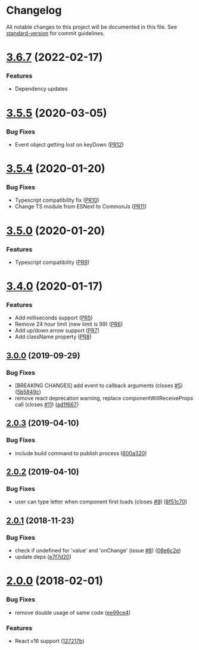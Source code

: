 # Changelog

All notable changes to this project will be documented in this file. See [standard-version](https://github.com/conventional-changelog/standard-version) for commit guidelines.

# [3.6.7](https://github.com/dotsub/react-advanced-timefield/compare/v3.5.5...v3.6.7) (2022-02-17)


### Features

* Dependency updates

# [3.5.5](https://github.com/dotsub/react-advanced-timefield/compare/v3.5.4...v3.5.5) (2020-03-05)


### Bug Fixes

* Event object getting lost on keyDown ([PR12](https://github.com/dotsub/react-advanced-timefield/pull/12))


# [3.5.4](https://github.com/dotsub/react-advanced-timefield/compare/v3.5.0...v3.5.4) (2020-01-20)


### Bug Fixes

* Typescript compatibility fix ([PR10](https://github.com/dotsub/react-advanced-timefield/pull/10))
* Change TS module from ESNext to CommonJs ([PR11](https://github.com/dotsub/react-advanced-timefield/pull/11))

# [3.5.0](https://github.com/dotsub/react-advanced-timefield/compare/v3.0.0...v3.5.0) (2020-01-20)


### Features

* Typescript compatibility ([PR9](https://github.com/dotsub/react-advanced-timefield/pull/9))

# [3.4.0](https://github.com/dotsub/react-advanced-timefield/compare/v3.0.0...v3.2.0) (2020-01-17)


### Features

* Add milliseconds support ([PR5](https://github.com/dotsub/react-advanced-timefield/pull/5))
* Remove 24 hour limit (new limit is 99) ([PR6](https://github.com/dotsub/react-advanced-timefield/pull/6))
* Add up/down arrow support ([PR7](https://github.com/dotsub/react-advanced-timefield/pull/7))
* Add className property ([PR8](https://github.com/dotsub/react-advanced-timefield/pull/8))


## [3.0.0](https://github.com/antonfisher/react-simple-timefield/compare/v2.0.3...v3.0.0) (2019-09-29)


### Bug Fixes

* [BREAKING CHANGES] add event to callback arguments (closes [#5](https://github.com/antonfisher/react-simple-timefield/issues/5)) ([5b5849c](https://github.com/antonfisher/react-simple-timefield/commit/5b5849c))
* remove react deprecation warning, replace componentWillReceiveProps call (closes [#11](https://github.com/antonfisher/react-simple-timefield/issues/11)) ([ad1f667](https://github.com/antonfisher/react-simple-timefield/commit/ad1f667))

## [2.0.3](https://github.com/antonfisher/react-simple-timefield/compare/v2.0.2...v2.0.3) (2019-04-10)


### Bug Fixes

* include build command to publish process ([600a320](https://github.com/antonfisher/react-simple-timefield/commit/600a320))



## [2.0.2](https://github.com/antonfisher/react-simple-timefield/compare/v2.0.1...v2.0.2) (2019-04-10)


### Bug Fixes

* user can type letter when component first loads (closes [#9](https://github.com/antonfisher/react-simple-timefield/issues/9)) ([8f51c70](https://github.com/antonfisher/react-simple-timefield/commit/8f51c70))



<a name="2.0.1"></a>
## [2.0.1](https://github.com/antonfisher/react-simple-timefield/compare/v2.0.0...v2.0.1) (2018-11-23)


### Bug Fixes

* check if undefined for 'value' and 'onChange' (issue [#8](https://github.com/antonfisher/react-simple-timefield/issues/8)) ([08e6c2e](https://github.com/antonfisher/react-simple-timefield/commit/08e6c2e))
* update deps ([e7f7d20](https://github.com/antonfisher/react-simple-timefield/commit/e7f7d20))



<a name="2.0.0"></a>
# [2.0.0](https://github.com/antonfisher/react-simple-timefield/compare/v1.3.2...v2.0.0) (2018-02-01)


### Bug Fixes

* remove double usage of same code ([ee99ce4](https://github.com/antonfisher/react-simple-timefield/commit/ee99ce4))


### Features

* React v16 support ([127217b](https://github.com/antonfisher/react-simple-timefield/commit/127217b))
